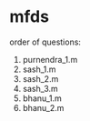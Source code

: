 # mfds
order of questions:
1. purnendra_1.m
2. sash_1.m
3. sash_2.m
4. sash_3.m
5. bhanu_1.m
6. bhanu_2.m

